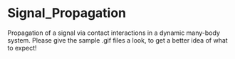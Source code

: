 # Signal_Propagation
Propagation of a signal via contact interactions in a dynamic many-body system.
Please give the sample .gif files a look, to get a better idea of what to expect!
